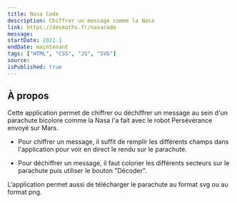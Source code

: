 ```yaml
---
title: Nasa Code
description: Chiffrer un message comme la Nasa
link: https://desmaths.fr/nasacode
message:
startDate: 2021.1
endDate: maintenant
tags: ["HTML", "CSS", "JS", "SVG"]
source:
isPublished: true
---
```


## À propos

Cette application permet de chiffrer ou déchiffrer un message au sein d'un parachute bicolore comme la Nasa l'a fait avec le robot Persévérance envoyé sur Mars.

- Pour chiffrer un message, il suffit de remplir les différents champs dans l'application pour voir en direct le rendu sur le parachute.

- Pour déchiffrer un message, il faut colorier les différents secteurs sur le parachute puis utiliser le bouton "Décoder".

L'application permet aussi de télécharger le parachute au format svg ou au format png.
